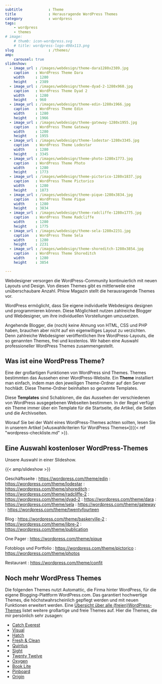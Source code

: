 ```yaml
---
subtitle            : Theme
title               : Herausragende WordPress Themes
category            : wordpress
tags:
    - wordpress
    - themes
# image:
    # thumb: icon-wordpress.svg
    # title: wordpress-logo-498x113.png
slug                : /themes/
amp:
    carousel: true
slideshow:
  - image_url : /images/webdesign/theme-dara1280x2389.jpg
    caption   : WordPress Theme Dara
    width     : 1280
    height    : 2389
  - image_url : /images/webdesign/theme-dyad-2-1280x960.jpg
    caption   : WordPress Theme Dyad 2
    width     : 1280
    height    : 960
  - image_url : /images/webdesign/theme-edin-1280x1966.jpg
    caption   : WordPress Theme Edin
    width     : 1280
    height    : 1966
  - image_url : /images/webdesign/theme-gateway-1280x1955.jpg
    caption   : WordPress Theme Gateway
    width     : 1280
    height    : 1955
  - image_url : /images/webdesign/theme-lodestar-1280x3345.jpg
    caption   : WordPress Theme Lodestar
    width     : 1280
    height    : 3345
  - image_url : /images/webdesign/theme-photo-1280x1773.jpg
    caption   : WordPress Theme Photo
    width     : 1280
    height    : 1773
  - image_url : /images/webdesign/theme-pictorico-1280x1837.jpg
    caption   : WordPress Theme Pictorico
    width     : 1280
    height    : 1873
  - image_url : /images/webdesign/theme-pique-1280x3834.jpg
    caption   : WordPress Theme Pique
    width     : 1280
    height    : 3834
  - image_url : /images/webdesign/theme-radcliffe-1280x1775.jpg
    caption   : WordPress Theme Radcliffe
    width     : 1280
    height    : 1775
  - image_url : /images/webdesign/theme-sela-1280x2231.jpg
    caption   : WordPress Theme Sela
    width     : 1280
    height    : 2231
  - image_url : /images/webdesign/theme-shoreditch-1280x3854.jpg
    caption   : WordPress Theme Shoreditch
    width     : 1280
    height    : 3854

---
```

Webdesigner versorgen die WordPress-Community kontinuierlich mit neuen Layouts und Design. Von diesen Themes gibt es mittlerweile eine unüberschaubare Anzahl. Phlow Magazin stellt die herausragende Themes vor.
<!--more-->

WordPress ermöglicht, dass Sie eigene individuelle Webdesigns designen und programmieren können. Diese Möglichkeit nutzen zahlreiche Blogger und Webdesigner, um ihre individuellen Vorstellungen umzusetzen.

Angehende Blogger, die (noch) keine Ahnung von HTML, CSS und PHP haben, brauchen aber nicht auf ein eigenwilliges Layout zu verzichten. Denn zahlreiche Webdesigner veröffentlichen Ihre WordPress-Layouts, die so genannten Themes, frei und kostenlos. Wir haben eine Auswahl professioneller WordPress Themes zusammengestellt.

## Was ist eine WordPress Theme?

Eine der großartigen Funktionen von WordPress sind Themes. Themes bestimmten das Aussehen einer WordPress-Website. Ein **Theme** installiert man einfach, indem man den jeweiligen Theme-Ordner auf den Server hochlädt. Diese Theme-Ordner beinhalten so genannte Templates.

Diese **Templates** sind Schablonen, die das Aussehen der verschiedenen von WordPress ausgegebenen Webseiten bestimmen. In der Regel verfügt ein Theme immer über ein Template für die Startseite, die Artikel, die Seiten und die Archivseiten.

Worauf Sie bei der Wahl eines WordPress-Themes achten sollten, lesen Sie in unserem Artikel [»Auswahlkriterien für WordPress Themes«]({{< ref "wordpress-checkliste.md" >}}.

## Eine Auswahl kostenloser WordPress-Themes

Unsere Auswahl in einer Slideshow.

{{< amp/slideshow >}}

Geschäftsseite
:   https://wordpress.com/theme/edin
:   https://wordpress.com/theme/lodestar
:   https://wordpress.com/theme/shoreditch
:   https://wordpress.com/theme/radcliffe-2
:   https://wordpress.com/theme/dyad-2
:   https://wordpress.com/theme/dara
:   https://wordpress.com/theme/sela
:   https://wordpress.com/theme/gateway
:   https://wordpress.com/theme/twentyfourteen

Blog
:   https://wordpress.com/theme/baskerville-2
:   https://wordpress.com/theme/libre-2
:   https://wordpress.com/theme/publication

One Pager
:   https://wordpress.com/theme/pique

Fotoblogs und Portfolio
:   https://wordpress.com/theme/pictorico
:   https://wordpress.com/theme/photos

Restaurant
:   https://wordpress.com/theme/confit

## Noch mehr WordPress Themes

Die folgenden Themes nutzt Automattic, die Firma hinter WordPress, für die eigene Blogging-Plattform WordPress.com. Das garantiert hochwertige Themes, die höchstwahrscheinlich gepflegt werden und mit neuen Funktionen erweitert werden. Eine [Übersicht über alle (freien)WordPress-Themes](https://theme.wordpress.com/) listet weitere großartige und freie Themes auf. Hier die Themes, die mir persönlich sehr zusagen:

* [Catch Everest](http://catchthemes.com/theme-instructions/catch-everest/)
* [Visual](http://themes.wptheming.com/visual/)
* [Hatch](http://alienwp.com/themes/hatch/)
* [Fresh & Clean](http://theme.wordpress.com/themes/fresh-and-clean/)
* [Quintus](http://theme.wordpress.com/themes/quintus/)
* [Sight](http://theme.wordpress.com/themes/sight/)
* [Twenty Twelve](http://theme.wordpress.com/themes/twentytwelve/)
* [Oxygen](http://theme.wordpress.com/themes/oxygen/)
* [Book Lite](http://theme.wordpress.com/themes/book-lite/)
* [Pinboard](http://www.onedesigns.com/wordpress-themes/pinboard)
* [Origin](http://wordpress.org/themes/origin)
